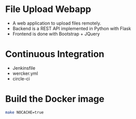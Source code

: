 # File Upload Webapp

* A web application to upload files remotely.
* Backend is a REST API implemented in Python with Flask
* Frontend is done with Bootstrap + JQuery

# Continuous Integration

* Jenkinsfile
* wercker.yml
* circle-ci

# Build the Docker image

```bash
make NOCACHE=true
```
